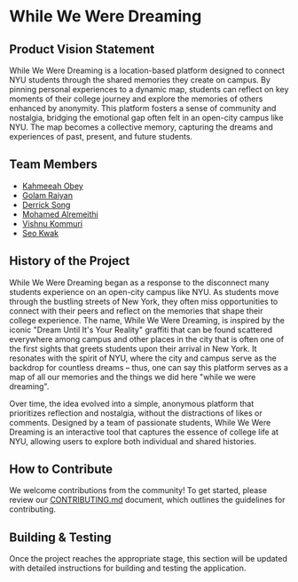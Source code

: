 # While We Were Dreaming

## Product Vision Statement

While We Were Dreaming is a location-based platform designed to connect NYU students through the shared memories they create on campus. By pinning personal experiences to a dynamic map, students can reflect on key moments of their college journey and explore the memories of others enhanced by anonymity. This platform fosters a sense of community and nostalgia, bridging the emotional gap often felt in an open-city campus like NYU. The map becomes a collective memory, capturing the dreams and experiences of past, present, and future students.

## Team Members

* [Kahmeeah Obey](https://github.com/kahmeeah)
* [Golam Raiyan](https://github.com/raiyan-codes)
* [Derrick Song](https://github.com/Songdddd)
* [Mohamed Alremeithi](https://github.com/Mohamed-Alremeithi)
* [Vishnu Kommuri](https://github.com/vishnukommuri326)
* [Seo Kwak](https://github.com/seokwak)

## History of the Project

While We Were Dreaming began as a response to the disconnect many students experience on an open-city campus like NYU. As students move through the bustling streets of New York, they often miss opportunities to connect with their peers and reflect on the memories that shape their college experience. The name, While We Were Dreaming, is inspired by the iconic "Dream Until It's Your Reality" graffiti that can be found scattered everywhere among campus and other places in the city that is often one of the first sights that greets students upon their arrival in New York. It resonates with the spirit of NYU, where the city and campus serve as the backdrop for countless dreams – thus, one can say this platform serves as a map of all our memories and the things we did here "while we were dreaming".

Over time, the idea evolved into a simple, anonymous platform that prioritizes reflection and nostalgia, without the distractions of likes or comments. Designed by a team of passionate students, While We Were Dreaming is an interactive tool that captures the essence of college life at NYU, allowing users to explore both individual and shared histories.

## How to Contribute

We welcome contributions from the community! To get started, please review our [CONTRIBUTING.md](./CONTRIBUTING.md) document, which outlines the guidelines for contributing.

## Building & Testing

Once the project reaches the appropriate stage, this section will be updated with detailed instructions for building and testing the application.
